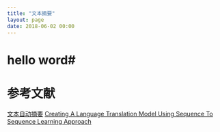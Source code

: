 ```yaml
---
title: "文本摘要"
layout: page
date: 2018-06-02 00:00
---
```


# hello word#

# 参考文献
[文本自动摘要](https://blog.csdn.net/lu839684437/article/details/71600410)
[Creating A Language Translation Model Using Sequence To Sequence Learning Approach](https://chunml.github.io/ChunML.github.io/project/Sequence-To-Sequence/)
